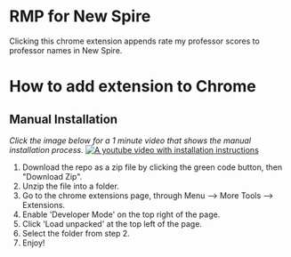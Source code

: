 # RMP for New Spire

Clicking this chrome extension appends rate my professor scores to professor names in New Spire.

# How to add extension to Chrome

## Manual Installation
_Click the image below for a 1 minute video that shows the manual installation process._
[![A youtube video with installation instructions](https://img.youtube.com/vi/TmPhPxo_RtY/0.jpg)](https://www.youtube.com/watch?v=TmPhPxo_RtY)

1. Download the repo as a zip file by clicking the green code button, then "Download Zip".
2. Unzip the file into a folder.
3. Go to the chrome extensions page, through Menu --> More Tools --> Extensions.
4. Enable 'Developer Mode' on the top right of the page.
5. Click 'Load unpacked' at the top left of the page.
6. Select the folder from step 2.
7. Enjoy!